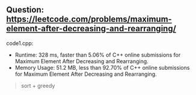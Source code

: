 ## Question: https://leetcode.com/problems/maximum-element-after-decreasing-and-rearranging/

code1.cpp:
* Runtime: 328 ms, faster than 5.06% of C++ online submissions for Maximum Element After Decreasing and Rearranging.
* Memory Usage: 51.2 MB, less than 92.70% of C++ online submissions for Maximum Element After Decreasing and Rearranging.
> sort + greedy